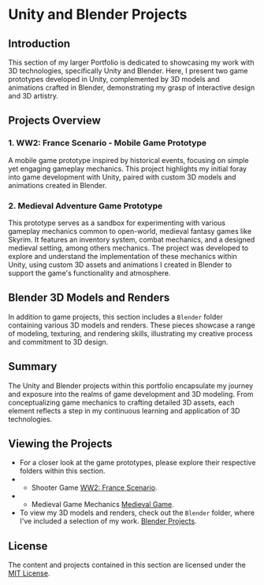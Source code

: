 # Unity and Blender Projects

## Introduction
This section of my larger Portfolio is dedicated to showcasing my work with 3D technologies, specifically Unity and Blender. Here, I present two game prototypes developed in Unity, complemented by 3D models and animations crafted in Blender, demonstrating my grasp of interactive design and 3D artistry.

## Projects Overview

### 1. WW2: France Scenario - Mobile Game Prototype
A mobile game prototype inspired by historical events, focusing on simple yet engaging gameplay mechanics. This project highlights my initial foray into game development with Unity, paired with custom 3D models and animations created in Blender.

### 2. Medieval Adventure Game Prototype
This prototype serves as a sandbox for experimenting with various gameplay mechanics common to open-world, medieval fantasy games like Skyrim. It features an inventory system, combat mechanics, and a designed medieval setting, among others mechanics. The project was developed to explore and understand the implementation of these mechanics within Unity, using custom 3D assets and animations I created in Blender to support the game's functionality and atmosphere.

## Blender 3D Models and Renders
In addition to game projects, this section includes a `Blender` folder containing various 3D models and renders. These pieces showcase a range of modeling, texturing, and rendering skills, illustrating my creative process and commitment to 3D design.

## Summary
The Unity and Blender projects within this portfolio encapsulate my journey and exposure into the realms of game development and 3D modeling. From conceptualizing game mechanics to crafting detailed 3D assets, each element reflects a step in my continuous learning and application of 3D technologies.

## Viewing the Projects
- For a closer look at the game prototypes, please explore their respective folders within this section.
- - Shooter Game [WW2: France Scenario](https://github.com/AlonsoSOscarI/Portfolio/tree/main/Unity-Blender-3DTechnologies/MobileShooterGame).
- - Medieval Game Mechanics [Medieval Game]().
- To view my 3D models and renders, check out the `Blender` folder, where I've included a selection of my work. [Blender Projects]().

## License
The content and projects contained in this section are licensed under the [MIT License](../LICENSE).
